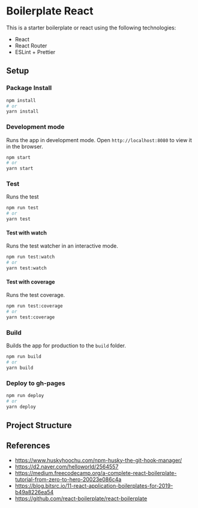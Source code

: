 # Boilerplate React

This is a starter boilerplate or react using the following technologies:

- React
- React Router
- ESLint + Prettier

## Setup

### Package Install

```bash
npm install
# or
yarn install
```

### Development mode

Runs the app in development mode.
Open `http://localhost:8080` to view it in the browser.

```bash
npm start
# or
yarn start
```

### Test

Runs the test

```bash
npm run test
# or
yarn test
```

#### Test with watch

Runs the test watcher in an interactive mode.

```bash
npm run test:watch
# or
yarn test:watch
```

#### Test with coverage

Runs the test coverage.

```bash
npm run test:coverage
# or
yarn test:coverage
```

### Build

Builds the app for production to the `build` folder.

```bash
npm run build
# or
yarn build
```

### Deploy to gh-pages

```bash
npm run deploy
# or
yarn deploy
```

## Project Structure

## References

- https://www.huskyhoochu.com/npm-husky-the-git-hook-manager/
- https://d2.naver.com/helloworld/2564557
- https://medium.freecodecamp.org/a-complete-react-boilerplate-tutorial-from-zero-to-hero-20023e086c4a
- https://blog.bitsrc.io/11-react-application-boilerplates-for-2019-b49a8226ea54
- https://github.com/react-boilerplate/react-boilerplate
